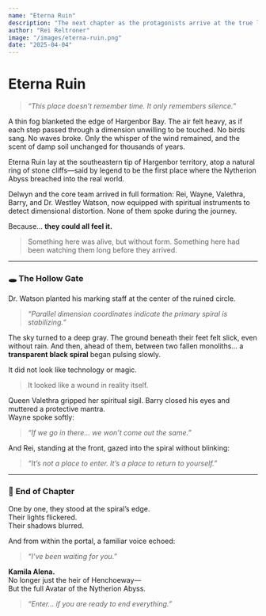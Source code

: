 ```yaml
---
name: "Eterna Ruin"
description: "The next chapter as the protagonists arrive at the true location of the Nytherion Abyss portal, filled with mystery and spiritual tension."
author: "Rei Reltroner"
image: "/images/eterna-ruin.png"
date: "2025-04-04"
---
```


# Eterna Ruin

> _“This place doesn’t remember time. It only remembers silence.”_

A thin fog blanketed the edge of Hargenbor Bay. The air felt heavy, as if each step passed through a dimension unwilling to be touched. No birds sang. No waves broke. Only the whisper of the wind remained, and the scent of damp soil unchanged for thousands of years.

Eterna Ruin lay at the southeastern tip of Hargenbor territory, atop a natural ring of stone cliffs—said by legend to be the first place where the Nytherion Abyss breached into the real world.

Delwyn and the core team arrived in full formation: Rei, Wayne, Valethra, Barry, and Dr. Westley Watson, now equipped with spiritual instruments to detect dimensional distortion. None of them spoke during the journey.

Because… **they could all feel it.**
> Something here was alive, but without form.
> Something here had been watching them long before they arrived.

---

### 🕳️ **The Hollow Gate**

Dr. Watson planted his marking staff at the center of the ruined circle.

> _“Parallel dimension coordinates indicate the primary spiral is stabilizing.”_

The sky turned to a deep gray. The ground beneath their feet felt slick, even without rain. And then, ahead of them, between two fallen monoliths… a **transparent black spiral** began pulsing slowly.

It did not look like technology or magic.
> It looked like a wound in reality itself.

Queen Valethra gripped her spiritual sigil. Barry closed his eyes and muttered a protective mantra.  
Wayne spoke softly:
> _“If we go in there… we won’t come out the same.”_

And Rei, standing at the front, gazed into the spiral without blinking:
> _“It’s not a place to enter. It’s a place to return to yourself.”_

---

### 📍 **End of Chapter**

One by one, they stood at the spiral’s edge.  
Their lights flickered.  
Their shadows blurred.

And from within the portal, a familiar voice echoed:
> _“I’ve been waiting for you.”_

**Kamila Alena.**  
No longer just the heir of Henchoeway—  
But the full Avatar of the Nytherion Abyss.

> _“Enter… if you are ready to end everything.”_

